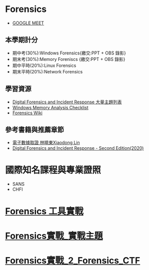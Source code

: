 # Forensics
- [GOOGLE MEET](https://meet.google.com/txo-gqxd-yrx)

## 本學期計分
- 期中考(30%):Windows Forensics{繳交:PPT + OBS 錄影}
- 期末考(30%):Memory Foreniscs {繳交:PPT + OBS 錄影}
- 期中平時(20%):Linux Forensics
- 期末平時(20%):Network Forensics

## 學習資源
- [Digital Forensics and Incident Response 大量主題列表](https://www.jaiminton.com/cheatsheet/DFIR/#)
- [Windows Memory Analysis Checklist](https://www.dumpanalysis.org/windows-memory-analysis-checklist)
- [Forensics Wiki](https://forensicswiki.xyz/page/Main_Page)

## 參考書籍與推薦章節
- [電子數據取證 林曉東Xiaodong Lin](https://www.tenlong.com.tw/products/9787111694557?list_name=srh)
- [Digital Forensics and Incident Response - Second Edition(2020)](https://www.packtpub.com/product/digital-forensics-and-incident-response-second-edition/9781838649005)

# 國際知名課程與專業證照
- SANS
- CHFI

# [Forensics 工具實戰]( ./Forensics_TOOLS/README.md)
# [Forensics實戰_實戰主題]( ./Forensics_LAB/README.md)
# [Forensics實戰_2_Forensics_CTF]( ./Forensics_CTF.md)
